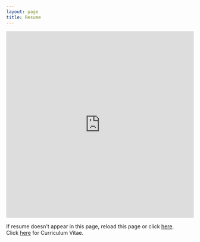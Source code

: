 ```yaml
---
layout: page
title: Resume
---
```


<embed
    src="https://drive.google.com/viewerng/viewer?embedded=true&url=https://github.com/alwynm/my-resume/raw/main/resume_alwyn.pdf#toolbar=0&scrollbar=0"
    frameBorder="0"
    scrolling="auto"
    height="500"
    width="100%"
    type="application/pdf">

If resume doesn't appear in this page, reload this page or click [here](https://github.com/alwynm/my-resume/raw/main/resume_alwyn.pdf). <br />
Click [here](https://alwynm.github.io/cv) for Curriculum Vitae.